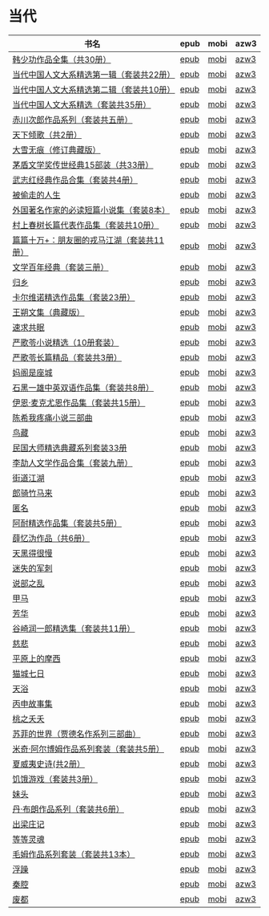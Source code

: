 # 当代

| 书名 | epub | mobi | azw3 |
| --- | --- | --- | --- |
| [韩少功作品全集（共30册）](http://ct.dalanmei.com/f/31084289-771230564-40e8c6) | [epub](http://ct.dalanmei.com/f/31084289-771230564-40e8c6) | [mobi](http://ct.dalanmei.com/f/31084289-771246227-2faacd) | [azw3](http://ct.dalanmei.com/f/31084289-771235941-4a199b) |
| [当代中国人文大系精选第一辑（套装共22册）](http://ct.dalanmei.com/f/31084289-582389794-5856c8) | [epub](http://ct.dalanmei.com/f/31084289-582389794-5856c8) | [mobi](http://ct.dalanmei.com/f/31084289-582395251-543e7e) | [azw3](http://ct.dalanmei.com/f/31084289-582393224-f57d53) |
| [当代中国人文大系精选第二辑（套装共10册）](http://ct.dalanmei.com/f/31084289-582389876-62e76e) | [epub](http://ct.dalanmei.com/f/31084289-582389876-62e76e) | [mobi](http://ct.dalanmei.com/f/31084289-582393343-ee2ade) | [azw3](http://ct.dalanmei.com/f/31084289-582393280-bae72f) |
| [当代中国人文大系精选（套装共35册）](http://ct.dalanmei.com/f/31084289-582388484-4d1d30) | [epub](http://ct.dalanmei.com/f/31084289-582388484-4d1d30) | [mobi](http://ct.dalanmei.com/f/31084289-582394383-f3c290) | [azw3](http://ct.dalanmei.com/f/31084289-582391833-1ea5c7) |
| [赤川次郎作品系列（套装共五册）](http://ct.dalanmei.com/f/31084289-571632237-ac7208) | [epub](http://ct.dalanmei.com/f/31084289-571632237-ac7208) | [mobi](http://ct.dalanmei.com/f/31084289-572126102-36546c) | [azw3](http://ct.dalanmei.com/f/31084289-572186551-3ec153) |
| [天下倾歌（共2册）](http://ct.dalanmei.com/f/31084289-571537060-01dcfd) | [epub](http://ct.dalanmei.com/f/31084289-571537060-01dcfd) | [mobi](http://ct.dalanmei.com/f/31084289-571805309-8a042d) | [azw3](http://ct.dalanmei.com/f/31084289-572195696-a7381a) |
| [大雪无痕（修订典藏版）](http://ct.dalanmei.com/f/31084289-571548749-3ee780) | [epub](http://ct.dalanmei.com/f/31084289-571548749-3ee780) | [mobi](http://ct.dalanmei.com/f/31084289-571820310-bf7922) | [azw3](http://ct.dalanmei.com/f/31084289-572199403-7affec) |
| [茅盾文学奖传世经典15部装（共33册）](http://ct.dalanmei.com/f/31084289-571549361-9a1470) | [epub](http://ct.dalanmei.com/f/31084289-571549361-9a1470) | [mobi](http://ct.dalanmei.com/f/31084289-571830507-69bc6e) | [azw3](http://ct.dalanmei.com/f/31084289-572200185-7299d1) |
| [武志红经典作品合集（套装共4册）](http://ct.dalanmei.com/f/31084289-571555598-98f248) | [epub](http://ct.dalanmei.com/f/31084289-571555598-98f248) | [mobi](http://ct.dalanmei.com/f/31084289-571908267-2fba0e) | [azw3](http://ct.dalanmei.com/f/31084289-572203063-c95113) |
| [被偷走的人生](http://ct.dalanmei.com/f/31084289-571557468-530e5c) | [epub](http://ct.dalanmei.com/f/31084289-571557468-530e5c) | [mobi](http://ct.dalanmei.com/f/31084289-571915124-7c994c) | [azw3](http://ct.dalanmei.com/f/31084289-572203745-2a0fa6) |
| [外国著名作家的必读短篇小说集（套装8本）](http://ct.dalanmei.com/f/31084289-571558415-8ebeb9) | [epub](http://ct.dalanmei.com/f/31084289-571558415-8ebeb9) | [mobi](http://ct.dalanmei.com/f/31084289-571917977-894e35) | [azw3](http://ct.dalanmei.com/f/31084289-572203989-a1ce18) |
| [村上春树长篇代表作品集（套装共10册）](http://ct.dalanmei.com/f/31084289-571559092-1c0e85) | [epub](http://ct.dalanmei.com/f/31084289-571559092-1c0e85) | [mobi](http://ct.dalanmei.com/f/31084289-571919823-4338aa) | [azw3](http://ct.dalanmei.com/f/31084289-572211450-4a2643) |
| [篇篇十万+：朋友圈的戎马江湖（套装共11册）](http://ct.dalanmei.com/f/31084289-571559989-444e8e) | [epub](http://ct.dalanmei.com/f/31084289-571559989-444e8e) | [mobi](http://ct.dalanmei.com/f/31084289-571984336-a962b7) | [azw3](http://ct.dalanmei.com/f/31084289-572211921-c0b462) |
| [文学百年经典（套装三册）](http://ct.dalanmei.com/f/31084289-571561002-a5153d) | [epub](http://ct.dalanmei.com/f/31084289-571561002-a5153d) | [mobi](http://ct.dalanmei.com/f/31084289-571986635-e8c35c) | [azw3](http://ct.dalanmei.com/f/31084289-572212089-f17b6a) |
| [归乡](http://ct.dalanmei.com/f/31084289-571561688-c5c0e6) | [epub](http://ct.dalanmei.com/f/31084289-571561688-c5c0e6) | [mobi](http://ct.dalanmei.com/f/31084289-571988978-31c946) | [azw3](http://ct.dalanmei.com/f/31084289-571910468-c9c3f7) |
| [卡尔维诺精选作品集（套装23册）](http://ct.dalanmei.com/f/31084289-571562007-45ee29) | [epub](http://ct.dalanmei.com/f/31084289-571562007-45ee29) | [mobi](http://ct.dalanmei.com/f/31084289-571990399-07ac4b) | [azw3](http://ct.dalanmei.com/f/31084289-571910680-91e418) |
| [王朔文集（典藏版）](http://ct.dalanmei.com/f/31084289-571562331-c37692) | [epub](http://ct.dalanmei.com/f/31084289-571562331-c37692) | [mobi](http://ct.dalanmei.com/f/31084289-571992087-086b3c) | [azw3](http://ct.dalanmei.com/f/31084289-571910935-05102d) |
| [速求共眠](http://ct.dalanmei.com/f/31084289-571563079-2e1f7e) | [epub](http://ct.dalanmei.com/f/31084289-571563079-2e1f7e) | [mobi](http://ct.dalanmei.com/f/31084289-572014094-6bdee6) | [azw3](http://ct.dalanmei.com/f/31084289-571911169-2b3314) |
| [严歌苓小说精选（10册套装）](http://ct.dalanmei.com/f/31084289-571611430-08fdc3) | [epub](http://ct.dalanmei.com/f/31084289-571611430-08fdc3) | [mobi](http://ct.dalanmei.com/f/31084289-571735344-aa009e) | [azw3](http://ct.dalanmei.com/f/31084289-571913617-13db61) |
| [严歌苓长篇精品（套装共3册）](http://ct.dalanmei.com/f/31084289-571599815-036b88) | [epub](http://ct.dalanmei.com/f/31084289-571599815-036b88) | [mobi](http://ct.dalanmei.com/f/31084289-571738424-b25fd5) | [azw3](http://ct.dalanmei.com/f/31084289-571917946-b37df2) |
| [妈阁是座城](http://ct.dalanmei.com/f/31084289-571497507-4f64fc) | [epub](http://ct.dalanmei.com/f/31084289-571497507-4f64fc) | [mobi](http://ct.dalanmei.com/f/31084289-571774742-2fb3a2) | [azw3](http://ct.dalanmei.com/f/31084289-571919212-770c98) |
| [石黑一雄中英双语作品集（套装共8册）](http://ct.dalanmei.com/f/31084289-571497554-d2f070) | [epub](http://ct.dalanmei.com/f/31084289-571497554-d2f070) | [mobi](http://ct.dalanmei.com/f/31084289-571774765-d20326) | [azw3](http://ct.dalanmei.com/f/31084289-571919227-1057ee) |
| [伊恩·麦克尤恩作品集（套装共15册）](http://ct.dalanmei.com/f/31084289-571502197-536e63) | [epub](http://ct.dalanmei.com/f/31084289-571502197-536e63) | [mobi](http://ct.dalanmei.com/f/31084289-571775422-f8ea73) | [azw3](http://ct.dalanmei.com/f/31084289-571920363-04872c) |
| [陈希我疼痛小说三部曲](http://ct.dalanmei.com/f/31084289-571507749-84ed51) | [epub](http://ct.dalanmei.com/f/31084289-571507749-84ed51) | [mobi](http://ct.dalanmei.com/f/31084289-571775813-bc91b7) | [azw3](http://ct.dalanmei.com/f/31084289-571921999-331a9b) |
| [鸟藏](http://ct.dalanmei.com/f/31084289-571517720-d9a99b) | [epub](http://ct.dalanmei.com/f/31084289-571517720-d9a99b) | [mobi](http://ct.dalanmei.com/f/31084289-571778377-802b8a) | [azw3](http://ct.dalanmei.com/f/31084289-571923525-589d9a) |
| [民国大师精选典藏系列套装33册](http://ct.dalanmei.com/f/31084289-571521593-3b7204) | [epub](http://ct.dalanmei.com/f/31084289-571521593-3b7204) | [mobi](http://ct.dalanmei.com/f/31084289-571778751-c0536d) | [azw3](http://ct.dalanmei.com/f/31084289-571925129-5f0ba8) |
| [李劼人文学作品合集（套装九册）](http://ct.dalanmei.com/f/31084289-571594133-3d80f4) | [epub](http://ct.dalanmei.com/f/31084289-571594133-3d80f4) | [mobi](http://ct.dalanmei.com/f/31084289-572127787-4582ef) | [azw3](http://ct.dalanmei.com/f/31084289-571985217-e1684d) |
| [街道江湖](http://ct.dalanmei.com/f/31084289-571594001-ee28e5) | [epub](http://ct.dalanmei.com/f/31084289-571594001-ee28e5) | [mobi](http://ct.dalanmei.com/f/31084289-572128501-026972) | [azw3](http://ct.dalanmei.com/f/31084289-571985744-de5525) |
| [郎骑竹马来](None) | [epub](None) | [mobi](None) | [azw3](None) |
| [匿名](http://ct.dalanmei.com/f/31084289-571530755-bc9dcb) | [epub](http://ct.dalanmei.com/f/31084289-571530755-bc9dcb) | [mobi](http://ct.dalanmei.com/f/31084289-571794732-0449e7) | [azw3](http://ct.dalanmei.com/f/31084289-571987787-027591) |
| [阿耐精选作品集（套装共5册）](http://ct.dalanmei.com/f/31084289-571533092-a56567) | [epub](http://ct.dalanmei.com/f/31084289-571533092-a56567) | [mobi](http://ct.dalanmei.com/f/31084289-571802824-fdaeaf) | [azw3](http://ct.dalanmei.com/f/31084289-571989774-d4bafa) |
| [薛忆沩作品（共6册）](http://ct.dalanmei.com/f/31084289-571544857-11293f) | [epub](http://ct.dalanmei.com/f/31084289-571544857-11293f) | [mobi](http://ct.dalanmei.com/f/31084289-571815079-5e99d4) | [azw3](http://ct.dalanmei.com/f/31084289-572016956-5f8c1f) |
| [天黑得很慢](http://ct.dalanmei.com/f/31084289-571553508-2c70f0) | [epub](http://ct.dalanmei.com/f/31084289-571553508-2c70f0) | [mobi](http://ct.dalanmei.com/f/31084289-571884606-687277) | [azw3](http://ct.dalanmei.com/f/31084289-572069884-e65ab3) |
| [迷失的军刺](None) | [epub](None) | [mobi](None) | [azw3](None) |
| [说部之乱](http://ct.dalanmei.com/f/31084289-571582906-29d11b) | [epub](http://ct.dalanmei.com/f/31084289-571582906-29d11b) | [mobi](http://ct.dalanmei.com/f/31084289-571736285-7d77cf) | [azw3](http://ct.dalanmei.com/f/31084289-571856358-438d0d) |
| [甲马](http://ct.dalanmei.com/f/31084289-571588776-1187c0) | [epub](http://ct.dalanmei.com/f/31084289-571588776-1187c0) | [mobi](http://ct.dalanmei.com/f/31084289-571737695-582d5a) | [azw3](http://ct.dalanmei.com/f/31084289-571867789-6dbcce) |
| [芳华](http://ct.dalanmei.com/f/31084289-571495432-67f6c9) | [epub](http://ct.dalanmei.com/f/31084289-571495432-67f6c9) | [mobi](http://ct.dalanmei.com/f/31084289-571773566-902c69) | [azw3](http://ct.dalanmei.com/f/31084289-571869890-b800e1) |
| [谷崎润一郎精选集（套装共11册）](http://ct.dalanmei.com/f/31084289-571507481-0574a0) | [epub](http://ct.dalanmei.com/f/31084289-571507481-0574a0) | [mobi](http://ct.dalanmei.com/f/31084289-571775793-4e132f) | [azw3](http://ct.dalanmei.com/f/31084289-571876002-932583) |
| [慈悲](None) | [epub](None) | [mobi](None) | [azw3](None) |
| [平原上的摩西](http://ct.dalanmei.com/f/31084289-571522490-dfa285) | [epub](http://ct.dalanmei.com/f/31084289-571522490-dfa285) | [mobi](http://ct.dalanmei.com/f/31084289-571779099-d6be77) | [azw3](http://ct.dalanmei.com/f/31084289-571878796-4b2c70) |
| [猫城七日](None) | [epub](None) | [mobi](None) | [azw3](None) |
| [天浴](None) | [epub](None) | [mobi](None) | [azw3](None) |
| [丙申故事集](None) | [epub](None) | [mobi](None) | [azw3](None) |
| [桃之夭夭](None) | [epub](None) | [mobi](None) | [azw3](None) |
| [苏菲的世界（贾德名作系列三部曲）](http://ct.dalanmei.com/f/31084289-571526341-a1f5c2) | [epub](http://ct.dalanmei.com/f/31084289-571526341-a1f5c2) | [mobi](http://ct.dalanmei.com/f/31084289-571781169-be2213) | [azw3](http://ct.dalanmei.com/f/31084289-571881104-e460de) |
| [米奇·阿尔博姆作品系列套装（套装共5册）](http://ct.dalanmei.com/f/31084289-571421485-76e127) | [epub](http://ct.dalanmei.com/f/31084289-571421485-76e127) | [mobi](http://ct.dalanmei.com/f/31084289-571781317-a4aa22) | [azw3](http://ct.dalanmei.com/f/31084289-571881366-873e53) |
| [夏威夷史诗(共2册）](http://ct.dalanmei.com/f/31084289-571423028-4f9118) | [epub](http://ct.dalanmei.com/f/31084289-571423028-4f9118) | [mobi](http://ct.dalanmei.com/f/31084289-571781898-fc456c) | [azw3](http://ct.dalanmei.com/f/31084289-571883044-373fda) |
| [饥饿游戏（套装共3册）](http://ct.dalanmei.com/f/31084289-571423701-addb44) | [epub](http://ct.dalanmei.com/f/31084289-571423701-addb44) | [mobi](http://ct.dalanmei.com/f/31084289-571782452-1e18e6) | [azw3](http://ct.dalanmei.com/f/31084289-571883556-85eaf4) |
| [妹头](None) | [epub](None) | [mobi](None) | [azw3](None) |
| [丹·布朗作品系列（套装共6册）](http://ct.dalanmei.com/f/31084289-571424102-a03130) | [epub](http://ct.dalanmei.com/f/31084289-571424102-a03130) | [mobi](http://ct.dalanmei.com/f/31084289-571782689-1e78d2) | [azw3](http://ct.dalanmei.com/f/31084289-571883779-094e7c) |
| [出梁庄记](None) | [epub](None) | [mobi](None) | [azw3](None) |
| [等等灵魂](None) | [epub](None) | [mobi](None) | [azw3](None) |
| [毛姆作品系列套装（套装共13本）](None) | [epub](None) | [mobi](None) | [azw3](None) |
| [浮躁](http://ct.dalanmei.com/f/31084289-571458469-dbf551) | [epub](http://ct.dalanmei.com/f/31084289-571458469-dbf551) | [mobi](http://ct.dalanmei.com/f/31084289-571791545-a07403) | [azw3](http://ct.dalanmei.com/f/31084289-571900666-7c63d9) |
| [秦腔](http://ct.dalanmei.com/f/31084289-571458476-97e6af) | [epub](http://ct.dalanmei.com/f/31084289-571458476-97e6af) | [mobi](http://ct.dalanmei.com/f/31084289-571791553-9a6ef8) | [azw3](http://ct.dalanmei.com/f/31084289-571900703-5f4fd0) |
| [废都](http://ct.dalanmei.com/f/31084289-571458967-80d2fc) | [epub](http://ct.dalanmei.com/f/31084289-571458967-80d2fc) | [mobi](http://ct.dalanmei.com/f/31084289-571792397-c60b3d) | [azw3](http://ct.dalanmei.com/f/31084289-571904040-651bd9) |
